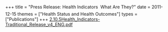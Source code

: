 +++
title = "Press Release: Health Indicators  What Are They?"
date = 2011-12-15
themes = ["Health Status and Health Outcomes"]
types = ["Publications"]
+++
[2.10.5Health\_Indicators-Traditional\_Release\_v4\_ENG.pdf](/files/2.10.5Health_Indicators-Traditional_Release_v4_ENG.pdf)
